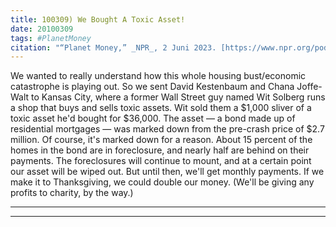 ```yaml
---
title: 100309) We Bought A Toxic Asset!
date: 20100309
tags: #PlanetMoney
citation: "“Planet Money,” _NPR_, 2 Juni 2023. [https://www.npr.org/podcasts/510289/planet-money](https://www.npr.org/podcasts/510289/planet-money) (diakses 4 Juni 2023)."
---
```


We wanted to really understand how this whole housing bust/economic catastrophe is playing out. So we sent David Kestenbaum and Chana Joffe-Walt to Kansas City, where a former Wall Street guy named Wit Solberg runs a shop that buys and sells toxic assets. Wit sold them a $1,000 sliver of a toxic asset he'd bought for $36,000. The asset — a bond made up of residential mortgages — was marked down from the pre-crash price of $2.7 million. Of course, it's marked down for a reason. About 15 percent of the homes in the bond are in foreclosure, and nearly half are behind on their payments. The foreclosures will continue to mount, and at a certain point our asset will be wiped out. But until then, we'll get monthly payments. If we make it to Thanksgiving, we could double our money. (We'll be giving any profits to charity, by the way.)

----



----
